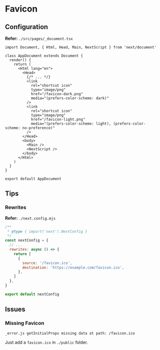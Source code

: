 # Favicon

## Configuration

**Refer:** `./src/pages/_document.tsx`

```tsx
import Document, { Html, Head, Main, NextScript } from 'next/document'

class AppDocument extends Document {
  render() {
    return (
      <Html lang="en">
        <Head>
          {/* ... */}
          <link
            rel="shortcut icon"
            type="image/png"
            href="/favicon-dark.png"
            media="(prefers-color-scheme: dark)"
          />
          <link
            rel="shortcut icon"
            type="image/png"
            href="/favicon-light.png"
            media="(prefers-color-scheme: light), (prefers-color-scheme: no-preference)"
          />
        </Head>
        <body>
          <Main />
          <NextScript />
        </body>
      </Html>
    )
  }
}

export default AppDocument
```

## Tips

### Rewrites

**Refer:** `./next.config.mjs`

```mjs
/**
 * @type { import('next').NextConfig }
 */
const nextConfig = {
  // ...
  rewrites: async () => {
    return [
      {
        source: '/favicon.ico',
        destination: 'https://example.com/favicon.ico',
      },
    ]
  },
}

export default nextConfig
```

## Issues

### Missing Favicon

```log
_error.js getInitialProps missing data at path: /favicon.ico
```

Just add a `favicon.ico` in `./public` folder.
